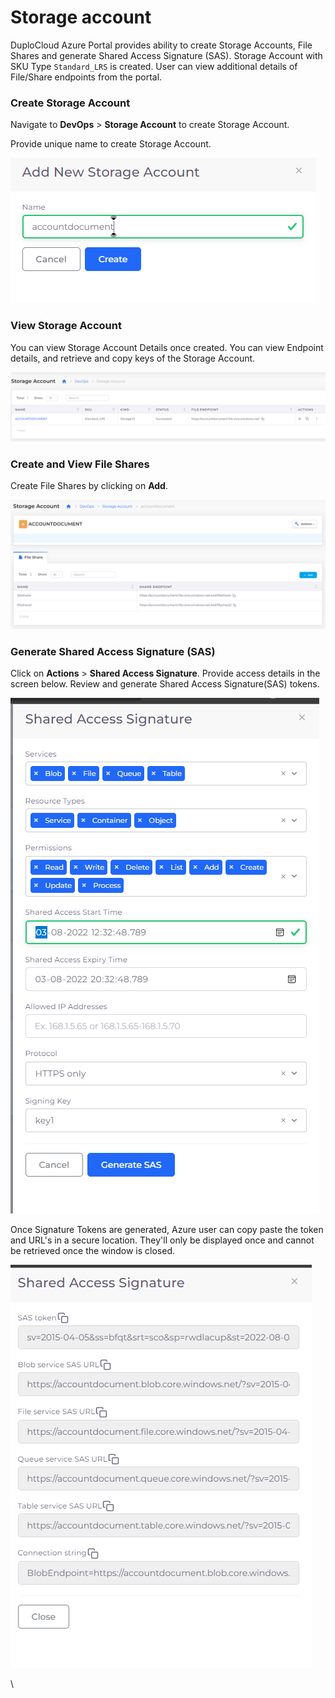 # Storage account

DuploCloud Azure Portal provides ability to create Storage Accounts, File Shares and generate Shared Access Signature (SAS). Storage Account with SKU Type `Standard_LRS` is created. User can view additional details of File/Share endpoints from the portal.

### Create Storage Account

Navigate to **DevOps** > **Storage Account** to create Storage Account.

Provide unique name to create Storage Account.

![Add Storage Account screen](<../../.gitbook/assets/image (54).png>)

### View Storage Account

You can view Storage Account Details once created. You can view Endpoint details, and retrieve and copy keys of the Storage Account.

![Storage Account Details Screen](<../../.gitbook/assets/image (23).png>)

### Create and View File Shares

Create File Shares by clicking on **Add**.&#x20;

![View File Share](<../../.gitbook/assets/image (33).png>)

### Generate Shared Access Signature (SAS)

Click on **Actions** > **Shared Access Signature**. Provide access details in the screen below. Review and generate Shared Access Signature(SAS) tokens.

![](<../../.gitbook/assets/image (28).png>)

Once Signature Tokens are generated, Azure user can copy paste the token and URL's in a secure location. They'll only be displayed once and cannot be retrieved once the window is closed.

![](<../../.gitbook/assets/image (69).png>)

\
